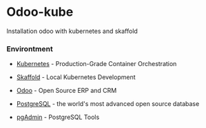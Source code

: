 # Odoo-kube
Installation odoo with kubernetes and skaffold

### Environtment
* [Kubernetes] - Production-Grade Container Orchestration
* [Skaffold] - Local Kubernetes Development
* [Odoo] - Open Source ERP and CRM
* [PostgreSQL] - the world's most advanced open source database
* [pgAdmin] - PostgreSQL Tools

   
   [Skaffold]: <https://skaffold.dev/>
   [Kubernetes]: <https://kubernetes.io/>
   [Odoo]: <https://www.odoo.com/>
   [PostgreSQL]: <https://www.postgresql.org/>
   [pgAdmin]: <https://www.pgadmin.org/>

